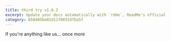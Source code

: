 ```yaml
---
title: third try v1.0.2
excerpt: Update your docs automatically with `rdme`, ReadMe's official CLI and GitHub Action!
category: 658405be81d11f0031dfba5f
---
```


If you're anything like us...
once more 